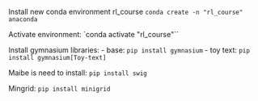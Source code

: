 Install new conda environment rl_course
`conda create -n "rl_course" anaconda`

Activate environment:
`conda activate "rl_course"``

Install gymnasium libraries:
    - base:
    `pip install gymnasium`
    - toy text:
    `pip install gymnasium[Toy-text]`

Maibe is need to install:
    `pip install swig`

Mingrid:
    `pip install minigrid`